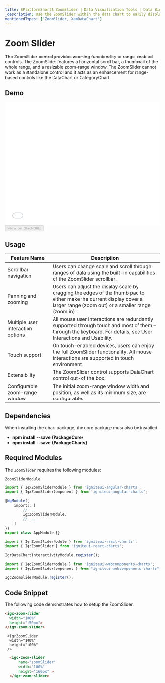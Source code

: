 ```yaml
---
title: $PlatformShort$ ZoomSlider | Data Visualization Tools | Data Binding | Infragistics
_description: Use the ZoomSlider within the data chart to easily display a subset of data. It is displayed with two handles representing minimum and maximum values.
mentionedTypes: ['ZoomSlider, XamDataChart']
---
```

# Zoom Slider
The ZoomSlider control provides zooming functionality to range-enabled controls. The ZoomSlider features a horizontal scroll bar, a thumbnail of the whole range, and a resizable zoom-range window. The ZoomSlider cannot work as a standalone control and it acts as an enhancement for range-based controls like the DataChart or CategoryChart.

## Demo

<div class="sample-container loading" style="height: 400px">
    <iframe id="zoomslider-overview-iframe" src='{environment:dvDemosBaseUrl}/charts/zoomslider-overview' width="100%" height="100%" seamless frameBorder="0" onload="onXPlatSampleIframeContentLoaded(this);"></iframe>
</div>
<div>
    <button data-localize="stackblitz" disabled class="stackblitz-btn"   data-iframe-id="zoomslider-overview-iframe" data-demos-base-url="{environment:dvDemosBaseUrl}">View on StackBlitz
    </button>
</div>

<div class="divider--half"></div>

## Usage

Feature Name        | Description
--------------------|-----------------------
Scrollbar navigation       | Users can change scale and scroll through ranges of data using the built-in capabilities of the ZoomSlider scrollbar.
Panning and zooming       | Users can adjust the display scale by dragging the edges of the thumb pad to either make the current display cover a larger range (zoom out) or a smaller range (zoom in).
Multiple user interaction options       | All mouse user interactions are redundantly supported through touch and most of them – through the keyboard. For details, see User Interactions and Usability.
Touch support       |  On touch-enabled devices, users can enjoy the full ZoomSlider functionality. All mouse interactions are supported in touch environment.
Extensibility       | The ZoomSlider control supports DataChart control out-of the box.
Configurable zoom-range window       | The initial zoom-range window width and position, as well as its minimum size, are configurable.


<!-- Angular, React, WebComponents -->
## Dependencies
When installing the chart package, the core package must also be installed.

- **npm install --save {PackageCore}**
- **npm install --save {PackageCharts}**
<!-- end: Angular, React, WebComponents -->

## Required Modules
The `ZoomSlider` requires the following modules:

```razor
ZoomSliderModule
```

```ts
import { IgxZoomSliderModule } from 'igniteui-angular-charts';
import { IgxZoomSliderComponent } from 'igniteui-angular-charts';

@NgModule({
    imports: [
        // ...
        IgxZoomSliderModule,
        // ...
    ]
})
export class AppModule {}
```

```ts
import { IgrZoomSliderModule } from 'igniteui-react-charts';
import { IgrZoomSlider } from 'igniteui-react-charts';

IgrDataChartInteractivityModule.register();
```

```ts
import { IgcZoomSliderModule } from 'igniteui-webcomponents-charts';
import { IgcZoomSliderComponent } from "igniteui-webcomponents-charts";

IgcZoomSliderModule.register();

```

## Code Snippet
The following code demonstrates how to setup the ZoomSlider.

```html
<igx-zoom-slider
  width="100%"
  height="150px">
</igx-zoom-slider>
```

```tsx
 <IgrZoomSlider
  width="100%"
  height="100%"
 />
```
```html
  <igc-zoom-slider
      name="zoomSlider"
      width="100%"
      height="160px" >
  </igc-zoom-slider>
```
<div class="divider--half"></div>